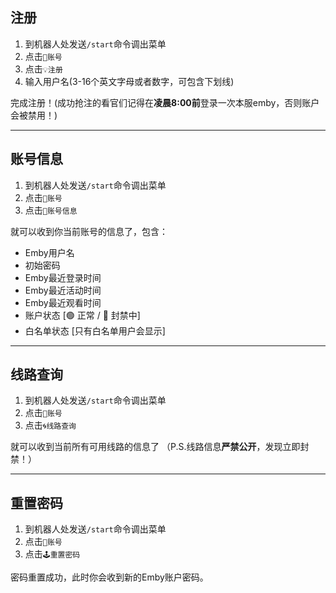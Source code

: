 ## 注册

1. 到机器人处发送`/start`命令调出菜单  
2. 点击`🔱账号`  
3. 点击`💡注册`  
4. 输入用户名(3-16个英文字母或者数字，可包含下划线)  

完成注册！(成功抢注的看官们记得在**凌晨8:00前**登录一次本服emby，否则账户会被禁用！)

* * *
## 账号信息

1. 到机器人处发送`/start`命令调出菜单  
2. 点击`🔱账号`  
3. 点击`👑账号信息`  

就可以收到你当前账号的信息了，包含：  
- Emby用户名
- 初始密码
- Emby最近登录时间
- Emby最近活动时间
- Emby最近观看时间
- 账户状态 [🟢 正常 / 🔴  封禁中]
- 白名单状态 [只有白名单用户会显示]

* * *
## 线路查询

1. 到机器人处发送`/start`命令调出菜单  
2. 点击`🔱账号`  
3. 点击`🌀线路查询`  

就可以收到当前所有可用线路的信息了  （P.S.线路信息**严禁公开**，发现立即封禁！）


* * *
## 重置密码

1. 到机器人处发送`/start`命令调出菜单  
2. 点击`🔱账号`  
3. 点击`🕹️重置密码`  

密码重置成功，此时你会收到新的Emby账户密码。
